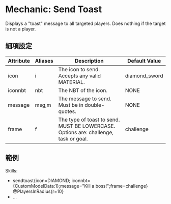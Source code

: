 Mechanic: Send Toast
====================

Displays a "toast" message to all targeted players. Does nothing if the
target is not a player.

細項設定
----------

| Attribute | Aliases | Description   | Default Value  |
|-----------|---------|-------------------------------------------------------------------------------------|----------------|
| icon  | i   | The icon to send. Accepts any valid MATERIAL.  | diamond_sword |
| iconnbt   | nbt | The NBT of the icon.  | NONE   |
| message   | msg,m   | The message to send. Must be in double-quotes. | NONE   |
| frame | f   | The type of toast to send. MUST BE LOWERCASE. Options are: challenge, task or goal. | challenge  |

  

範例
--------

  Skills:
  - sendtoast{icon=DIAMOND; iconnbt={CustomModelData:1};message="Kill a boss!";frame=challenge} @PlayersInRadius{r=10}
  - ...
